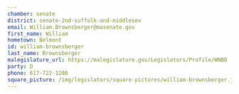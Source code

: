 ```yaml
---
chamber: senate
district: senate-2nd-suffolk-and-middlesex
email: William.Brownsberger@masenate.gov
first_name: William
hometown: Belmont
id: william-brownsberger
last_name: Brownsberger
malegislature_url: https://malegislature.gov/Legislators/Profile/WNB0
party: D
phone: 617-722-1280
square_picture: /img/legislators/square-pictures/william-brownsberger.jpeg
---
```

